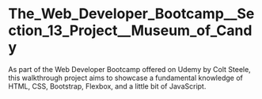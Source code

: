 # The_Web_Developer_Bootcamp__Section_13_Project__Museum_of_Candy

As part of the Web Developer Bootcamp offered on Udemy by Colt Steele, this walkthrough project aims to showcase a fundamental knowledge of HTML, CSS, Bootstrap, Flexbox, and a little bit of JavaScript.
